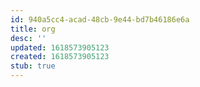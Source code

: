 ```yaml
---
id: 940a5cc4-acad-48cb-9e44-bd7b46186e6a
title: org
desc: ''
updated: 1618573905123
created: 1618573905123
stub: true
---
```


